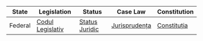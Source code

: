| State | Legislation                          | Status                                | Case Law                              | Constitution                           |
|-------|--------------------------------------|---------------------------------------|---------------------------------------|---------------------------------------|
| Federal | [Codul Legislativ](https://lex.justice.md) | [Status Juridic](https://lex.justice.md/md/367680) | [Jurisprudența](https://jurisprudenta.csj.md) | [Constituția](https://president.md/rom/constitution) |
